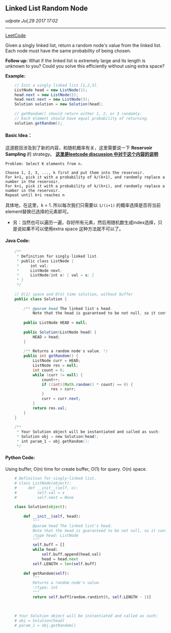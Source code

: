 ## Linked List Random Node
_udpate Jul,29 2017 17:02_

---
[LeetCode](https://leetcode.com/problems/linked-list-random-node/discuss/)

Given a singly linked list, return a random node's value from the linked list. Each node must have the same probability of being chosen.

**Follow up:**
What if the linked list is extremely large and its length is unknown to you? Could you solve this efficiently without using extra space?

**Example:**
```java
    // Init a singly linked list [1,2,3].
    ListNode head = new ListNode(1);
    head.next = new ListNode(2);
    head.next.next = new ListNode(3);
    Solution solution = new Solution(head);
    
    // getRandom() should return either 1, 2, or 3 randomly. 
    // Each element should have equal probability of returning.
    solution.getRandom();
```

#### Basic Idea：
这道题目涉及到了新的内容，和随机概率有关，这里需要说一下 **Reservoir Sampling** 的 strategy。
**[这里是leetcode discussion 中对于这个内容的说明](https://leetcode.com/problems/linked-list-random-node/discuss/)**

    Problem: Select K elements from n.
    
    Choose 1, 2, 3, ..., k first and put them into the reservoir.
    For k+1, pick it with a probability of k/(k+1), and randomly replace a number in the reservoir.
    For k+i, pick it with a probability of k/(k+i), and randomly replace a number in the reservoir.
    Repeat until k+i reaches n
    
具体地，在这里，k = 1. 所以每次我们只需要以 `1/(i+1)` 的概率选择是否将当前element替换已选择的元素即可。

*  另：当然也可以遍历一遍，存好所有元素，然后用随机数生成index选择，只是说如果不可以使用extra space 这种方法就不可以了。

#### Java Code:
```java
    /**
     * Definition for singly-linked list.
     * public class ListNode {
     *     int val;
     *     ListNode next;
     *     ListNode(int x) { val = x; }
     * }
     */
    
    // O(1) space and O(n) time solution, without buffer
    public class Solution {
    
        /** @param head The linked list's head.
            Note that the head is guaranteed to be not null, so it contains at least one node. */
        
        public ListNode HEAD = null;
        
        public Solution(ListNode head) {
            HEAD = head;
        }
        
        /** Returns a random node's value. */
        public int getRandom() {
            ListNode curr = HEAD;
            ListNode res = null;
            int count = 0;
            while (curr != null) {
                count++;
                if ((int)(Math.random() * count) == 0) {
                    res = curr;
                }
                curr = curr.next;
            }
            return res.val;
        }
    }
    
    /**
     * Your Solution object will be instantiated and called as such:
     * Solution obj = new Solution(head);
     * int param_1 = obj.getRandom();
     */
```

#### Python Code:
Using buffer, O(n) time for create buffer, O(1) for query. O(n) space.
```python
    # Definition for singly-linked list.
    # class ListNode(object):
    #     def __init__(self, x):
    #         self.val = x
    #         self.next = None
    
    class Solution(object):
    
        def __init__(self, head):
            """
            @param head The linked list's head.
            Note that the head is guaranteed to be not null, so it contains at least one node.
            :type head: ListNode
            """
            self.buff = []
            while head:
                self.buff.append(head.val)
                head = head.next
            self.LENGTH = len(self.buff)
    
        def getRandom(self):
            """
            Returns a random node's value.
            :rtype: int
            """
            return self.buff[random.randint(0, self.LENGTH - 1)]
            
    
    
    # Your Solution object will be instantiated and called as such:
    # obj = Solution(head)
    # param_1 = obj.getRandom()
```